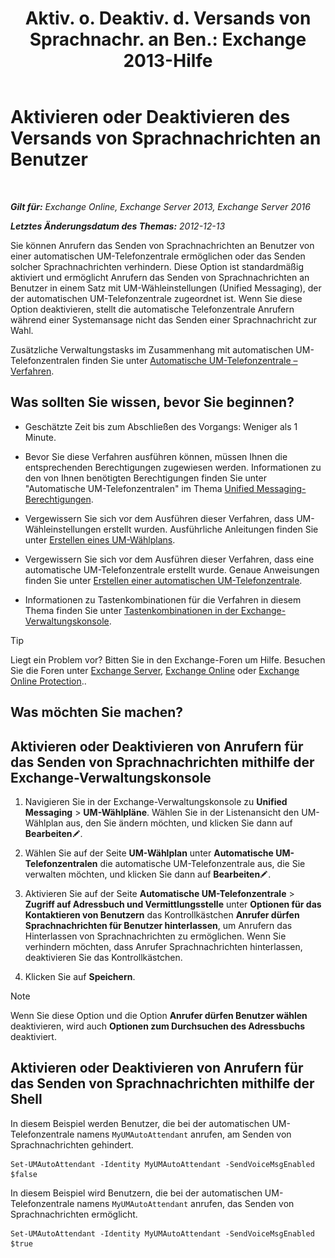 ﻿---
title: 'Aktiv. o. Deaktiv. d. Versands von Sprachnachr. an Ben.: Exchange 2013-Hilfe'
TOCTitle: Aktivieren oder Deaktivieren des Versands von Sprachnachrichten an Benutzer
ms:assetid: faa300d8-2534-40db-8ef9-428be8bb7934
ms:mtpsurl: https://technet.microsoft.com/de-de/library/Dd351277(v=EXCHG.150)
ms:contentKeyID: 52062799
ms.date: 05/23/2018
mtps_version: v=EXCHG.150
ms.translationtype: MT
---

# Aktivieren oder Deaktivieren des Versands von Sprachnachrichten an Benutzer

 

_**Gilt für:** Exchange Online, Exchange Server 2013, Exchange Server 2016_

_**Letztes Änderungsdatum des Themas:** 2012-12-13_

Sie können Anrufern das Senden von Sprachnachrichten an Benutzer von einer automatischen UM-Telefonzentrale ermöglichen oder das Senden solcher Sprachnachrichten verhindern. Diese Option ist standardmäßig aktiviert und ermöglicht Anrufern das Senden von Sprachnachrichten an Benutzer in einem Satz mit UM-Wähleinstellungen (Unified Messaging), der der automatischen UM-Telefonzentrale zugeordnet ist. Wenn Sie diese Option deaktivieren, stellt die automatische Telefonzentrale Anrufern während einer Systemansage nicht das Senden einer Sprachnachricht zur Wahl.

Zusätzliche Verwaltungstasks im Zusammenhang mit automatischen UM-Telefonzentralen finden Sie unter [Automatische UM-Telefonzentrale – Verfahren](https://review.docs.microsoft.com/de-de/exchange/voice-mail-unified-messaging/automatically-answer-and-route-calls/um-auto-attendant-procedures).

## Was sollten Sie wissen, bevor Sie beginnen?

  - Geschätzte Zeit bis zum Abschließen des Vorgangs: Weniger als 1 Minute.

  - Bevor Sie diese Verfahren ausführen können, müssen Ihnen die entsprechenden Berechtigungen zugewiesen werden. Informationen zu den von Ihnen benötigten Berechtigungen finden Sie unter "Automatische UM-Telefonzentralen" im Thema [Unified Messaging-Berechtigungen](unified-messaging-permissions-exchange-2013-help.md).

  - Vergewissern Sie sich vor dem Ausführen dieser Verfahren, dass UM-Wähleinstellungen erstellt wurden. Ausführliche Anleitungen finden Sie unter [Erstellen eines UM-Wählplans](https://review.docs.microsoft.com/de-de/exchange/voice-mail-unified-messaging/connect-voice-mail-system/create-um-dial-plan).

  - Vergewissern Sie sich vor dem Ausführen dieser Verfahren, dass eine automatische UM-Telefonzentrale erstellt wurde. Genaue Anweisungen finden Sie unter [Erstellen einer automatischen UM-Telefonzentrale](https://review.docs.microsoft.com/de-de/exchange/voice-mail-unified-messaging/automatically-answer-and-route-calls/create-a-um-auto-attendant).

  - Informationen zu Tastenkombinationen für die Verfahren in diesem Thema finden Sie unter [Tastenkombinationen in der Exchange-Verwaltungskonsole](keyboard-shortcuts-in-the-exchange-admin-center-exchange-online-protection-help.md).


> [!TIP]
> Liegt ein Problem vor? Bitten Sie in den Exchange-Foren um Hilfe. Besuchen Sie die Foren unter <A href="https://go.microsoft.com/fwlink/p/?linkid=60612">Exchange Server</A>, <A href="https://go.microsoft.com/fwlink/p/?linkid=267542">Exchange Online</A> oder <A href="https://go.microsoft.com/fwlink/p/?linkid=285351">Exchange Online Protection</A>..



## Was möchten Sie machen?

## Aktivieren oder Deaktivieren von Anrufern für das Senden von Sprachnachrichten mithilfe der Exchange-Verwaltungskonsole

1.  Navigieren Sie in der Exchange-Verwaltungskonsole zu **Unified Messaging** \> **UM-Wählpläne**. Wählen Sie in der Listenansicht den UM-Wählplan aus, den Sie ändern möchten, und klicken Sie dann auf **Bearbeiten**![Bearbeitungssymbol](images/Bb124582.6f53ccb2-1f13-4c02-bea0-30690e6ea71d(EXCHG.150).gif "Bearbeitungssymbol").

2.  Wählen Sie auf der Seite **UM-Wählplan** unter **Automatische UM-Telefonzentralen** die automatische UM-Telefonzentrale aus, die Sie verwalten möchten, und klicken Sie dann auf **Bearbeiten**![Bearbeitungssymbol](images/Bb124582.6f53ccb2-1f13-4c02-bea0-30690e6ea71d(EXCHG.150).gif "Bearbeitungssymbol").

3.  Aktivieren Sie auf der Seite **Automatische UM-Telefonzentrale** \> **Zugriff auf Adressbuch und Vermittlungsstelle** unter **Optionen für das Kontaktieren von Benutzern** das Kontrollkästchen **Anrufer dürfen Sprachnachrichten für Benutzer hinterlassen**, um Anrufern das Hinterlassen von Sprachnachrichten zu ermöglichen. Wenn Sie verhindern möchten, dass Anrufer Sprachnachrichten hinterlassen, deaktivieren Sie das Kontrollkästchen.

4.  Klicken Sie auf **Speichern**.


> [!NOTE]
> Wenn Sie diese Option und die Option <STRONG>Anrufer dürfen Benutzer wählen</STRONG> deaktivieren, wird auch <STRONG>Optionen zum Durchsuchen des Adressbuchs</STRONG> deaktiviert.



## Aktivieren oder Deaktivieren von Anrufern für das Senden von Sprachnachrichten mithilfe der Shell

In diesem Beispiel werden Benutzer, die bei der automatischen UM-Telefonzentrale namens `MyUMAutoAttendant` anrufen, am Senden von Sprachnachrichten gehindert.

    Set-UMAutoAttendant -Identity MyUMAutoAttendant -SendVoiceMsgEnabled $false

In diesem Beispiel wird Benutzern, die bei der automatischen UM-Telefonzentrale namens `MyUMAutoAttendant` anrufen, das Senden von Sprachnachrichten ermöglicht.

    Set-UMAutoAttendant -Identity MyUMAutoAttendant -SendVoiceMsgEnabled $true

